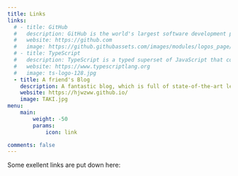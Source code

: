 ```yaml
---
title: Links
links:
  # - title: GitHub
  #   description: GitHub is the world's largest software development platform.
  #   website: https://github.com
  #   image: https://github.githubassets.com/images/modules/logos_page/GitHub-Mark.png
  # - title: TypeScript
  #   description: TypeScript is a typed superset of JavaScript that compiles to plain JavaScript.
  #   website: https://www.typescriptlang.org
  #   image: ts-logo-128.jpg
  - title: A friend's Blog
    description: A fantastic blog, which is full of state-of-the-art learning materials on diffusion models.
    website: https://hjwzww.github.io/
    image: TAKI.jpg
menu:
    main: 
        weight: -50
        params:
            icon: link

comments: false
---
```


<!-- To use this feature, add `links` section to frontmatter.

This page's frontmatter:

```yaml
links:
  - title: GitHub
    description: GitHub is the world's largest software development platform.
    website: https://github.com
    image: https://github.githubassets.com/images/modules/logos_page/GitHub-Mark.png
  - title: TypeScript
    description: TypeScript is a typed superset of JavaScript that compiles to plain JavaScript.
    website: https://www.typescriptlang.org
    image: ts-logo-128.jpg
```

`image` field accepts both local and external images. -->

Some exellent links are put down here:
